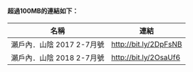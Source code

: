 #### 超過100MB的連結如下：

名稱                     | 連結
------------------------|------------------------
瀨戶內．山陰 2017 2-7月號  | http://bit.ly/2DpFsNB
瀨戶內．山陰 2018 2-7月號  | http://bit.ly/2OsaUf6
